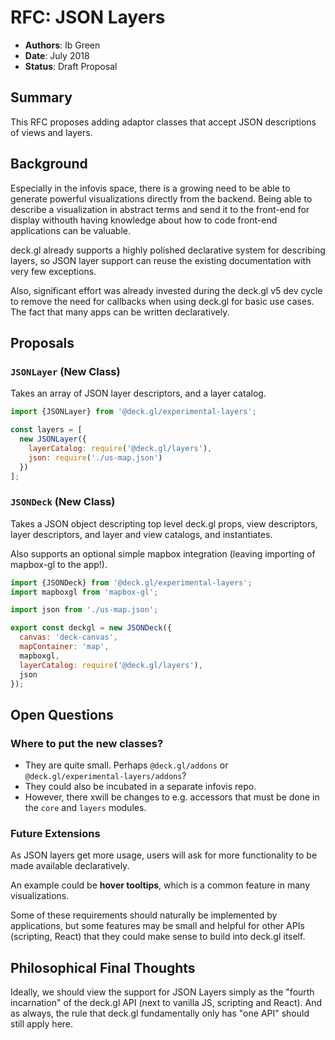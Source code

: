 # RFC: JSON Layers

* **Authors**: Ib Green
* **Date**: July 2018
* **Status**: Draft Proposal


## Summary

This RFC proposes adding adaptor classes that accept JSON descriptions of views and layers.


## Background

Especially in the infovis space, there is a growing need to be able to generate powerful visualizations directly from the backend. Being able to describe a visualization in abstract terms and send it to the front-end for display withouth having knowledge about how to code front-end applications can be valuable.

deck.gl already supports a highly polished declarative system for describing layers, so JSON layer support can reuse the existing documentation with very few exceptions.

Also, significant effort was already invested during the deck.gl v5 dev cycle to remove the need for callbacks when using deck.gl for basic use cases. The fact that many apps can be written declaratively.


## Proposals

### `JSONLayer` (New Class)

Takes an array of JSON layer descriptors, and a layer catalog.

```js
import {JSONLayer} from '@deck.gl/experimental-layers';

const layers = [
  new JSONLayer({
  	layerCatalog: require('@deck.gl/layers'),
  	json: require('./us-map.json')
  })
];
```


### `JSONDeck` (New Class)

Takes a JSON object descripting top level deck.gl props, view descriptors, layer descriptors, and layer and view catalogs, and instantiates.

Also supports an optional simple mapbox integration (leaving importing of mapbox-gl to the app!).

```js
import {JSONDeck} from '@deck.gl/experimental-layers';
import mapboxgl from 'mapbox-gl';

import json from './us-map.json';

export const deckgl = new JSONDeck({
  canvas: 'deck-canvas',
  mapContainer: 'map',
  mapboxgl,
  layerCatalog: require('@deck.gl/layers'),
  json
});
```


## Open Questions

### Where to put the new classes?

* They are quite small. Perhaps `@deck.gl/addons` or `@deck.gl/experimental-layers/addons`?
* They could also be incubated in a separate infovis repo.
* However, there xwill be changes to e.g. accessors that must be done in the `core` and `layers` modules.


### Future Extensions

As JSON layers get more usage, users will ask for more functionality to be made available declaratively.

An example could be **hover tooltips**, which is a common feature in many visualizations.

Some of these requirements should naturally be implemented by applications, but some features may be small and helpful for other APIs (scripting, React) that they could make sense to build into deck.gl itself.


## Philosophical Final Thoughts

Ideally, we should view the support for JSON Layers simply as the "fourth incarnation" of the deck.gl API (next to vanilla JS, scripting and React). And as always, the rule that deck.gl fundamentally only has "one API" should still apply here.

